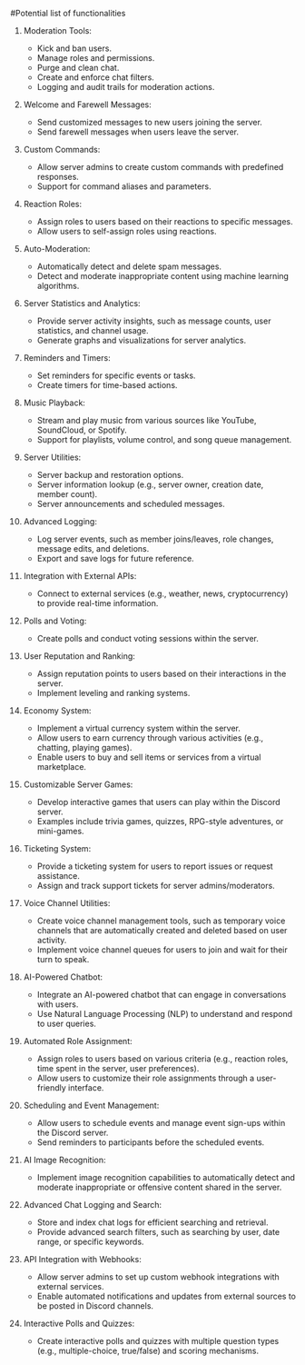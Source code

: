 #Potential list of functionalities

1. Moderation Tools:
   - Kick and ban users.
   - Manage roles and permissions.
   - Purge and clean chat.
   - Create and enforce chat filters.
   - Logging and audit trails for moderation actions.

2. Welcome and Farewell Messages:
   - Send customized messages to new users joining the server.
   - Send farewell messages when users leave the server.

3. Custom Commands:
   - Allow server admins to create custom commands with predefined responses.
   - Support for command aliases and parameters.

4. Reaction Roles:
   - Assign roles to users based on their reactions to specific messages.
   - Allow users to self-assign roles using reactions.

5. Auto-Moderation:
   - Automatically detect and delete spam messages.
   - Detect and moderate inappropriate content using machine learning algorithms.

6. Server Statistics and Analytics:
   - Provide server activity insights, such as message counts, user statistics, and channel usage.
   - Generate graphs and visualizations for server analytics.

7. Reminders and Timers:
   - Set reminders for specific events or tasks.
   - Create timers for time-based actions.

8. Music Playback:
   - Stream and play music from various sources like YouTube, SoundCloud, or Spotify.
   - Support for playlists, volume control, and song queue management.

9. Server Utilities:
    - Server backup and restoration options.
    - Server information lookup (e.g., server owner, creation date, member count).
    - Server announcements and scheduled messages.

10. Advanced Logging:
    - Log server events, such as member joins/leaves, role changes, message edits, and deletions.
    - Export and save logs for future reference.

11. Integration with External APIs:
    - Connect to external services (e.g., weather, news, cryptocurrency) to provide real-time information.

12. Polls and Voting:
    - Create polls and conduct voting sessions within the server.

13. User Reputation and Ranking:
    - Assign reputation points to users based on their interactions in the server.
    - Implement leveling and ranking systems.

14. Economy System:
    - Implement a virtual currency system within the server.
    - Allow users to earn currency through various activities (e.g., chatting, playing games).
    - Enable users to buy and sell items or services from a virtual marketplace.

15. Customizable Server Games:
    - Develop interactive games that users can play within the Discord server.
    - Examples include trivia games, quizzes, RPG-style adventures, or mini-games.

16. Ticketing System:
    - Provide a ticketing system for users to report issues or request assistance.
    - Assign and track support tickets for server admins/moderators.

17. Voice Channel Utilities:
    - Create voice channel management tools, such as temporary voice channels that are automatically created and deleted based on user activity.
    - Implement voice channel queues for users to join and wait for their turn to speak.

18. AI-Powered Chatbot:
    - Integrate an AI-powered chatbot that can engage in conversations with users.
    - Use Natural Language Processing (NLP) to understand and respond to user queries.

19. Automated Role Assignment:
    - Assign roles to users based on various criteria (e.g., reaction roles, time spent in the server, user preferences).
    - Allow users to customize their role assignments through a user-friendly interface.

20. Scheduling and Event Management:
    - Allow users to schedule events and manage event sign-ups within the Discord server.
    - Send reminders to participants before the scheduled events.
21. AI Image Recognition:
    - Implement image recognition capabilities to automatically detect and moderate inappropriate or offensive content shared in the server.

22. Advanced Chat Logging and Search:
    - Store and index chat logs for efficient searching and retrieval.
    - Provide advanced search filters, such as searching by user, date range, or specific keywords.

23. API Integration with Webhooks:
    - Allow server admins to set up custom webhook integrations with external services.
    - Enable automated notifications and updates from external sources to be posted in Discord channels.

24. Interactive Polls and Quizzes:
    - Create interactive polls and quizzes with multiple question types (e.g., multiple-choice, true/false) and scoring mechanisms.
